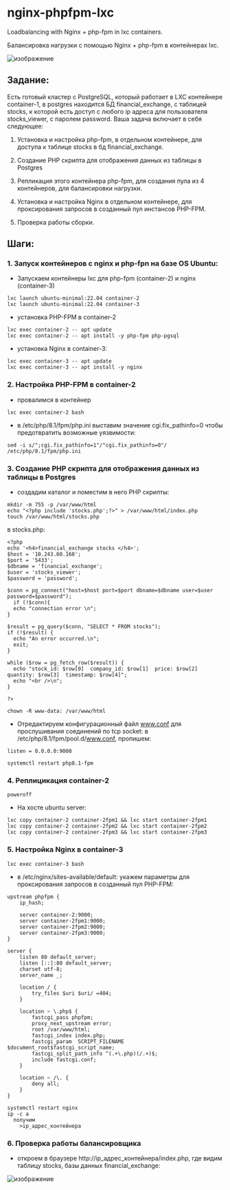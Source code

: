 # nginx-phpfpm-lxc
Loadbalancing with Nginx + php-fpm in lxc containers.

Балансировка нагрузки с помощью Nginx + php-fpm в контейнерах lxc.

![изображение](https://github.com/cloaksocks/nginx-phpfpm-lxc/assets/157986562/fc540c50-803b-42ed-8f6d-4c0de6bc49f2)


## Задание:

Есть готовый кластер с PostgreSQL, который работает в LXC контейнере container-1, в postgres находится БД financial_exchange, c таблицей stocks, к которой есть доступ с любого ip адреса для пользователя stocks_viewer, c паролем password. Ваша задача включает в себя следующее:

1. Установка и настройка php-fpm, в отдельном контейнере, для доступа к таблице stocks в бд financial_exchange.

2. Cоздание PHP скрипта для отображения данных из таблицы в Postgres

3. Репликация этого контейнера php-fpm, для создания пула из 4 контейнеров, для балансировки нагрузки.
    
4. Установка и настройка Nginx в отдельном контейнере, для проксирования запросов в созданный пул инстансов PHP-FPM.
    
5. Проверка работы сборки.

## Шаги:

### 1. Запуск контейнеров с nginx и php-fpn на базе OS Ubuntu:
  - Запускаем контейнеры lxc для php-fpm (container-2) и nginx (container-3)
```
lxc launch ubuntu-minimal:22.04 container-2
lxc launch ubuntu-minimal:22.04 container-3
```

  - установка PHP-FPM в container-2
```
lxc exec container-2 -- apt update
lxc exec container-2 -- apt install -y php-fpm php-pgsql
```

  - установка Nginx в container-3:
```
lxc exec container-3 -- apt update
lxc exec container-3 -- apt install -y nginx 
```


### 2. Настройка PHP-FPM в container-2
- провалимся в контейнер
```
lxc exec container-2 bash
```
  - в /etc/php/8.1/fpm/php.ini выставим значение cgi.fix_pathinfo=0 чтобы предотвратить возможные уязвимости:
```
sed -i s/";cgi.fix_pathinfo=1"/"cgi.fix_pathinfo=0"/ /etc/php/8.1/fpm/php.ini 
```


### 3. Cоздание PHP скрипта для отображения данных из таблицы в Postgres
  - создадим каталог и поместим в него PHP скрипты:
```
mkdir -m 755 -p /var/www/html
echo "<?php include 'stocks.php';?>" > /var/www/html/index.php
touch /var/www/html/stocks.php
```
в stocks.php:
```
<?php
echo '<h4>financial_exchange stocks </h4>';
$host = '10.243.60.168';
$port = '5433';
$dbname = 'financial_exchange';
$user = 'stocks_viewer';
$password = 'password';

$conn = pg_connect("host=$host port=$port dbname=$dbname user=$user password=$password");
  if (!$conn){
  echo "connection error \n";
}

$result = pg_query($conn, "SELECT * FROM stocks");
if (!$result) {
  echo "An error occurred.\n";
  exit;
}

while ($row = pg_fetch_row($result)) {
  echo "stock_id: $row[0]  company_id: $row[1]  price: $row[2]  quantity: $row[3]  timestamp: $row[4]";
  echo "<br />\n";
}

?>
```
```
chown -R www-data: /var/www/html
```
  - Отредактируем конфигурационный файл www.conf для прослушивания соединений по tcp socket:
	в /etc/php/8.1/fpm/pool.d/www.conf, пропишем:
```
listen = 0.0.0.0:9000
```
```
systemctl restart php8.1-fpm
```


### 4. Реплицикация container-2
```
poweroff
```
  - На хосте ubuntu server:
```
lxc copy container-2 container-2fpm1 && lxc start container-2fpm1
lxc copy container-2 container-2fpm2 && lxc start container-2fpm2
lxc copy container-2 container-2fpm3 && lxc start container-2fpm3
```


### 5. Настройка Nginx в container-3
```
lxc exec container-3 bash
```
  - в /etc/nginx/sites-available/default: укажем параметры для проксирования запросов в созданный пул PHP-FPM:

```
upstream phpfpm {
	ip_hash;

	server container-2:9000;
	server container-2fpm1:9000;
	server container-2fpm2:9000;
	server container-2fpm3:9000;
}

server {
	listen 80 default_server;
	listen [::]:80 default_server;
	charset utf-8;
	server_name _;

	location / {
		try_files $uri $uri/ =404;
	}

	location ~ \.php$ {
		fastcgi_pass phpfpm;
		proxy_next_upstream error;
		root /var/www/html;
		fastcgi_index index.php;
		fastcgi_param  SCRIPT_FILENAME  $document_root$fastcgi_script_name;
		fastcgi_split_path_info ^(.+\.php)(/.+)$;
		include fastcgi.conf;
	}

	location ~ /\. {
		deny all;
	}
}
```

```
systemctl restart nginx
ip -c a
  получим
	>ip_адрес_контейнера
```
 
### 6. Проверка работы балансировщика
  - откроем в браузере http://ip_адрес_контейнера/index.php, где видим таблицу stocks, базы данных financial_exchange:

![изображение](https://github.com/cloaksocks/nginx-phpfpm-lxc/assets/157986562/306603e4-6e6e-4b1b-99ff-68eed7edac96)

